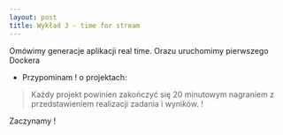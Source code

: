 ```yaml
---
layout: post
title: Wykład 3 - time for stream 
---
```


Omówimy generacje aplikacji real time. 
Orazu uruchomimy pierwszego Dockera


- Przypominam ! o projektach: 
> Każdy projekt powinien zakończyć się 20 minutowym nagraniem z przedstawieniem realizacji zadania i wyników. !

Zaczynamy !

